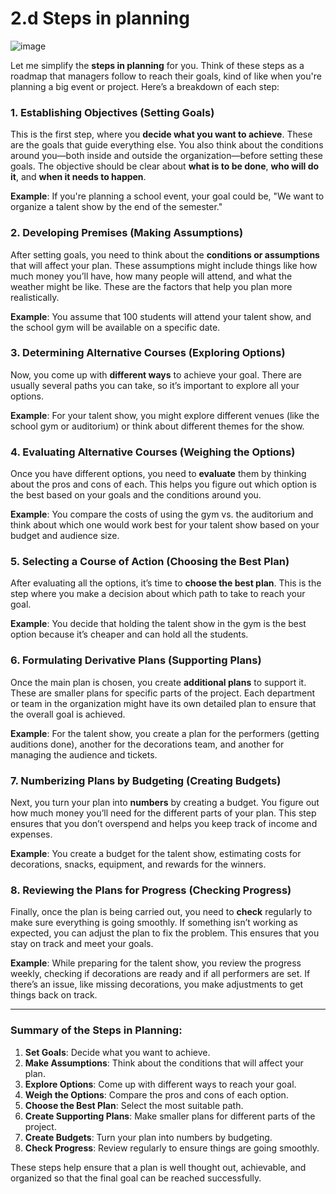 # 2.d Steps in planning

![image](https://github.com/user-attachments/assets/3038b3c1-ea7d-4b2c-9834-75ead0b7bcb4)

Let me simplify the **steps in planning** for you. Think of these steps as a roadmap that managers follow to reach their goals, kind of like when you're planning a big event or project. Here’s a breakdown of each step:

### 1. **Establishing Objectives (Setting Goals)**
This is the first step, where you **decide what you want to achieve**. These are the goals that guide everything else. You also think about the conditions around you—both inside and outside the organization—before setting these goals. The objective should be clear about **what is to be done**, **who will do it**, and **when it needs to happen**.

**Example**: If you're planning a school event, your goal could be, "We want to organize a talent show by the end of the semester."

### 2. **Developing Premises (Making Assumptions)**
After setting goals, you need to think about the **conditions or assumptions** that will affect your plan. These assumptions might include things like how much money you’ll have, how many people will attend, and what the weather might be like. These are the factors that help you plan more realistically.

**Example**: You assume that 100 students will attend your talent show, and the school gym will be available on a specific date.

### 3. **Determining Alternative Courses (Exploring Options)**
Now, you come up with **different ways** to achieve your goal. There are usually several paths you can take, so it’s important to explore all your options.

**Example**: For your talent show, you might explore different venues (like the school gym or auditorium) or think about different themes for the show.

### 4. **Evaluating Alternative Courses (Weighing the Options)**
Once you have different options, you need to **evaluate** them by thinking about the pros and cons of each. This helps you figure out which option is the best based on your goals and the conditions around you.

**Example**: You compare the costs of using the gym vs. the auditorium and think about which one would work best for your talent show based on your budget and audience size.

### 5. **Selecting a Course of Action (Choosing the Best Plan)**
After evaluating all the options, it’s time to **choose the best plan**. This is the step where you make a decision about which path to take to reach your goal.

**Example**: You decide that holding the talent show in the gym is the best option because it’s cheaper and can hold all the students.

### 6. **Formulating Derivative Plans (Supporting Plans)**
Once the main plan is chosen, you create **additional plans** to support it. These are smaller plans for specific parts of the project. Each department or team in the organization might have its own detailed plan to ensure that the overall goal is achieved.

**Example**: For the talent show, you create a plan for the performers (getting auditions done), another for the decorations team, and another for managing the audience and tickets.

### 7. **Numberizing Plans by Budgeting (Creating Budgets)**
Next, you turn your plan into **numbers** by creating a budget. You figure out how much money you’ll need for the different parts of your plan. This step ensures that you don’t overspend and helps you keep track of income and expenses.

**Example**: You create a budget for the talent show, estimating costs for decorations, snacks, equipment, and rewards for the winners.

### 8. **Reviewing the Plans for Progress (Checking Progress)**
Finally, once the plan is being carried out, you need to **check** regularly to make sure everything is going smoothly. If something isn’t working as expected, you can adjust the plan to fix the problem. This ensures that you stay on track and meet your goals.

**Example**: While preparing for the talent show, you review the progress weekly, checking if decorations are ready and if all performers are set. If there’s an issue, like missing decorations, you make adjustments to get things back on track.

---

### Summary of the Steps in Planning:
1. **Set Goals**: Decide what you want to achieve.
2. **Make Assumptions**: Think about the conditions that will affect your plan.
3. **Explore Options**: Come up with different ways to reach your goal.
4. **Weigh the Options**: Compare the pros and cons of each option.
5. **Choose the Best Plan**: Select the most suitable path.
6. **Create Supporting Plans**: Make smaller plans for different parts of the project.
7. **Create Budgets**: Turn your plan into numbers by budgeting.
8. **Check Progress**: Review regularly to ensure things are going smoothly.

These steps help ensure that a plan is well thought out, achievable, and organized so that the final goal can be reached successfully.
